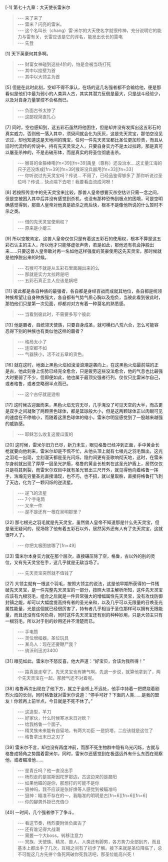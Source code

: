 
[-1] 第七十九章：大天使长雷米尔
>--- 来了来了<br>
>--- 雷米？闪亮的雷米。<br>
>--- 这个名叫长（chang）雷·米尔的大天使名字就很传神，充分说明它的能力与雷有关，长雷应该是它的诨名，能发出长长的雷电<br>
>--- 先登<br>

[1] 天下英豪何其多啊。
>--- 财富女神碰到这些4阶的，怕是会被当场打死<br>
>--- 其中以挂壁为首<br>
>--- 其中以大领主为首<br>

[5] 但是在此时此刻，空却不得不承认，在场的这几名强者都不会输给他，便是那看似是他们中最为弱小的人类异人古，其实其潜力反倒是最大，只是战斗经验少，以及对自身力量掌控不合格而已。
>--- 负面古爷太惨了<br>
>--- 这鄙视简直扎心<br>

[7] 同时，空也感知到，这五彩石虽然将他困住，但是却并没有发挥出这五彩石的真实威力，否则他一落入其中，须臾间就会化为灰灰，这是先天灵宝，那怕空没见识过，却也知道这是天地间的瑰宝，任何一件先天灵宝都比圣位更加珍贵，而且从旧时代流传的传说中，持有先天灵宝之人，只要自身实力不是太过拉跨，那是真可以屠圣杀神的，不是击破形体，而是真实的将圣位彻底击杀。
>--- 猴哥的金箍棒嘞[fn=39][fn=39]禹皇（尊称）还没治水....这丈量江海的尺子还没炼成[fn=39][fn=39]猴哥没兵器用[fn=33][fn=33]<br>
>--- 你听说过先天灵宝吗？传说...
不用了，已经品鉴得够多了
那你听说过圣位吗？传说...
快点端下去吧！我要看血流成河呀！<br>

[8] 若按照传言中的先天灵宝来比较，那兽人皇帝想要灭杀空估计只需一念之间，但是空被困入其中后并没有感觉到杀机，也没有那种恐怖到极点的困境，可是空明确感觉得到，那兽人皇帝对他真是欲杀之而后快，根本不是像他所说的什么暂时不杀之类。
>--- 借的先天灵宝使用权？<br>
>--- 原来是小瘪三<br>

[9] 所以空敢肯定，这兽人皇帝仅仅只是有着这五彩石的使用权，根本不算是这五彩石认主的主人，所以他才只能够虚张声势，若是如此，那他还有机会挣脱出来……只要这兽人皇帝敢对再一名如他这样强度的英豪使用这先天灵宝，那时候就是他挣脱出来的时候。
>--- 石猴可不就是从五彩石里面蹦出来的么<br>
>--- 那就是实力太拉跨是吧<br>
>--- 五彩石真正主人应该是娲吧<br>

[11] 彼此都是各自种族的最强者，各自都是身经百战而成就其地位，各自都是统领种族希望让自身种族强大，各自都有气势气质心胸以及抱负，当彼此看到彼此时，那怕他们只是第一次见面，却都对对方有着一种莫名的熟悉感。
>--- 当看到彼此时，不需要多写个彼此<br>

[13] 他是霸者，自统领天使族，只要自身成圣，就可横扫八荒六合，怎么可能容忍得下别的种族也有类似他这样的霸者？
>--- 格局太小了<br>
>--- 连空都不如<br>
>--- 气器狭小，活不过五章的货色。<br>

[16] 就在这时，地面上黑色火焰如滚滚浪潮逆袭向上，在这黑色火焰最前端的正是古，他此刻身上伤势已经完全愈合，只是疲劳这些没法愈合，他的气息也比最强大时要弱了不少，但即便如此，他也属于最顶尖强者行列，仅仅只比雷米尔自己，或者格鲁，或者空略弱半点而已。
>--- 这个古仔就是逊啦<br>

[17] 这时候古迎面而来，黑色火焰无穷无尽，几乎淹没了可见天空的大半，而古更是双手之间凝聚了两颗黑色球体，都是篮球般大小，但是这两颗球体正以肉眼可见的速度在不停缩小，而随着这黑色球体的缩小，雷米尔明显感觉到了一股越来越强的威胁感。
>--- 耶稣怎么收复这傻瓜蛋的<br>

[20] 这时候，雷米尔旧力已尽，新力未生，眼见格鲁已经冲到正面，手中黄金长枪就要向他刺来，雷米尔却是不慌不忙，从他头顶上就有七根光之羽毛飘出，这光之羽毛一出现，立刻漫天都是圣光闪烁，隐约间更有圣歌响彻天地，这时，在雷米尔身前就出现了厚厚一层圣光护盾，格鲁的黄金长枪刺在这圣光护盾上，居然仅仅只是将其刺裂，而雷米尔双目中就有圣光冒出三尺开外，就见得他向着格鲁一挥手，浩瀚无穷量圣光直接涌现，也不巧，也不招，就以量取胜，直接将格鲁打飞到了天边，化为了一颗闪烁的逆流星。
>--- 逆飞的流星<br>
>--- 7个手电筒<br>
>--- 又来一件<br>
>--- 是不是还有一根在吴明那里？<br>

[22] 那七根光之羽毛就是先天灵宝，虽然兽人皇帝不知道那是什么先天灵宝，但是毫无疑问的，现场除了他有着五彩石以外，居然另外还有人有了先天灵宝，这就很吓人了。
>--- 你把太极图放哪了[fn=49]<br>

[23] 雷米尔本身实力就在那个层次，直接碾压除了空，格鲁，古以外的别的灵位，又有先天灵宝在手，这几乎就是无敌当场了。
>--- 先天灵宝突然就不值钱了<br>

[27] 大领主就有一根这个羽毛，按照大领主的说法，这是他早期所获得的一件残破先天灵宝，是一件完整先天灵宝的一部分，按照大领主解析所知，这件先天灵宝应该有九根羽毛，组合之后就是一件异常强大的增幅属性先天灵宝，没有攻伐防御封镇之能，却可以大幅度提高持有者的圣光亲和，以及几乎可以无限量的召唤圣光属性能量，光是这個就已经很厉害了，持有者几乎相当于圣位那样可以拥有无限能量，而且还没有任何负荷，同时这件先天灵宝还有别的种种妙用，只是大领主只有一根羽毛，所以对于别的妙用还并不清楚而已。
>--- 手电筒<br>
>--- 灵位增幅器，圣位玩具<br>
>--- 某鸟人：现在还要鞭尸我？<br>
>--- 纳沃利迅刃3400<br>

[31] 眼见如此，雷米尔不怒反喜，他大声道：“好宝贝，合该为我所得！”
>--- 路真是走窄了。先天灵宝也有脾气啊。先退一步说，就算他拿到了，两个先天灵宝在一起，那脾气还不对着呢。<br>

[38] 格鲁再次出现在了他下方，就立于金桥上不远处，他手中持着一把燃烧着剧烈火焰的长剑，同时格鲁就对雷米尔说道：“停手可好？下面的人类……是我的盟友！你若再上前半点，今日就是不死不休了。”
>--- 这造型，羊刀<br>
>--- 好家伙，什么时候寒冰末日对砍？<br>
>--- 给我格鲁一个面子。<br>
>--- 精灵族未来能有自留地，有两大功臣
一是奶塔，二应该就是这位了<br>
>--- 格鲁拿出末日之刃了<br>

[39] 雷米尔不言，却也没有再度冲前，而那不死生物群中隐有乌光闪烁，古就与格鲁成犄角之势围着雷米尔，同时，雷米尔还感觉到在极遥远外有什么东西在观察他，或者瞄准他……
>--- 是青丘吗？他一直没出手<br>
>--- 杨烈走的是宙斯因陀罗那边，古这边来的是晨阳<br>
>--- 如果他瞄的是你，那想打的可能不是你<br>
>--- 狙神吗，我不应该是张好焕等人感觉到被瞄准吗<br>
>--- 狙神：瞄准不存在的～，我瞄准的明明是古[fn=6][fn=6][fn=6]<br>
>--- 你的腳男外掛已充值😏<br>

[40] 一时间，几个强者停下了争斗。
>--- 看这节奏，杨烈要附体负面古了<br>
>--- 还有谁记得大战潮<br>
>--- 需要一个大boss，转移注意力<br>
>--- 冥族、天使族、精灵、兽人、人类还有脚男，各方势力全部到齐，而且基本上都出手了几次，互相之间有了初步了解。接下来就是圣位降临了，总不可能这几方先拼个鱼死网破你死我活吧，那圣位能高兴死！<br>

